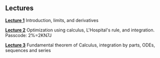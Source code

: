 ## Lectures

**[Lecture 1](https://ucla.zoom.us/rec/share/BuFfBLEg5PbvspoXIa2DwpX6dJrGYMQT-JB7MTUwSUHxQdWlCDC9CH-oAB12msyJ.YDghvL_hnkA7tOB8)** Introduction, limits, and derivatives

**[Lecture 2](https://ucla.zoom.us/rec/share/GYIlj1PhzxkNKaf70G--OR0Fakyix2muMEsFEVLANv5yEEyylNYts6ZxtR6nb_j5.-r01pt3SG1Pikdxw?startTime=1720744276000)** Optimization using calculus, L'Hospital's rule, and integration. Passcode: 2%=2KN7J


**[Lecture 3](https://ucla.zoom.us/rec/share/rMVPmT4st70Icg64eUUAVju-E4lFlMnjMWmWg79g97MMpEKmr9sWFLaxA5U5dqxV.N-xHn2fDcMX5uuSS)** Fundamental theorem of Calculus, integration by parts, ODEs, sequences and series


